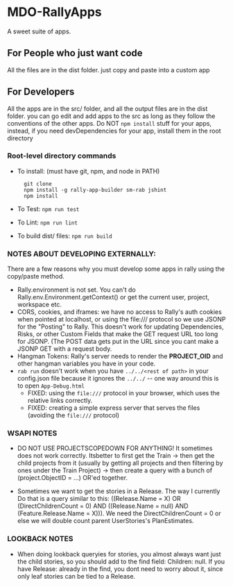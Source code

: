 MDO-RallyApps
=============

A sweet suite of apps.

## For People who just want code
All the files are in the dist folder. just copy and paste into a custom app

## For Developers

All the apps are in the src/ folder, and all the output files are in the dist folder. you can go
edit and add apps to the src as long as they follow the conventions of the other apps.
Do NOT `npm install` stuff for your apps, instead, if you need devDependencies for your app,
install them in the root directory

### Root-level directory commands
- To install: (must have git, npm, and node in PATH)

		git clone
		npm install -g rally-app-builder sm-rab jshint
		npm install

- To Test: `npm run test` 
- To Lint: `npm run lint`
- To build dist/ files: `npm run build`

### NOTES ABOUT DEVELOPING EXTERNALLY:

There are a few reasons why you must develop some apps in rally using the copy/paste
method. 

- Rally.environment is not set. You can't do Rally.env.Environment.getContext() or get the current user, project, workspace etc.
- CORS, cookies, and iframes: we have no access to Rally's auth cookies when pointed
	at localhost, or using the file:/// protocol so we use JSONP for the "Posting" to Rally.
	This doesn't work for updating Dependencies, Risks, or other Custom Fields that make
	the GET request URL too long for JSONP. (The POST data gets put in the URL since you 
	cant make a JSONP GET with a request body.
- Hangman Tokens: Rally's server needs to render the __PROJECT_OID__ and other hangman
	variables you have in your code. 
- `rab run` doesn't work when you have `../../<rest of path>` in your config.json file because it ignores the `../../` -- one way around this is to open `App-Debug.html`
	- FIXED: using the `file:///` protocol in your browser, which uses the relative links correctly.
	- FIXED: creating a simple express server that serves the files (avoiding the `file:///` protocol)

### WSAPI NOTES

- DO NOT USE PROJECTSCOPEDOWN FOR ANYTHING! It sometimes does not work correctly. Itsbetter to first get the Train -> then get the child projects from it (usually by getting all projects and then filtering by ones under the Train Project) -> then create a query with a bunch of (project.ObjectID = ...) OR'ed together. 
	
- Sometimes we want to get the stories in a Release. The way I currently Do that is a query similar to this: ((Release.Name = X) OR (DirectChildrenCount = 0) AND ((Release.Name = null) AND (Feature.Release.Name = X))). We need the DirectChildrenCount = 0 or else we will double count parent UserStories's PlanEstimates.
	
### LOOKBACK NOTES

- When doing lookback queryies for stories, you almost always want just the child stories, so you
	should add to the find field: Children: null. If you have Release: <releaseOID> already in the find,
	you dont need to worry about it, since only leaf stories can be tied to a Release.